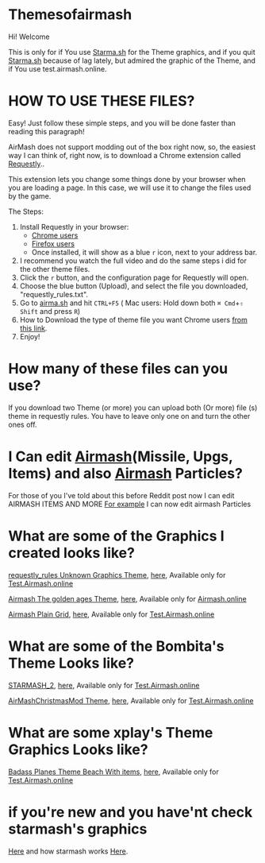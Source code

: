 # Themesofairmash
Hi! Welcome

This is only for if You use [Starma.sh](https://starma.sh/)  for the Theme graphics, and if you quit [Starma.sh](https://starma.sh/) because of lag lately, but admired the graphic of the Theme, and if You use test.airmash.online.

# **HOW TO USE THESE FILES?**

Easy! Just follow these simple steps, and you will be done faster than reading this paragraph!

AirMash does not support modding out of the box right now, so, the easiest way I can think of,  right now, is to download a Chrome extension called [Requestly](https://www.requestly.in/home/)..

This extension lets you change some things done by your browser when you are loading a page. In this case, we will use it to change the files used by the game.

The Steps:

1. Install Requestly in your browser: 
    - [Chrome users](https://chrome.google.com/webstore/detail/requestly/mdnleldcmiljblolnjhpnblkcekpdkpa)
    - [Firefox users](https://www.requestly.in/firefox/builds/requestly-latest.xpi)
    - Once installed, it will show as a blue `r` icon, next to your address bar.
2. I recommend you watch the full video and do the same steps i did for the other theme files.  
3. Click the `r` button, and the configuration page for Requestly will open.
4. Choose the blue button (Upload), and select the file you downloaded, "requestly_rules.txt".
5. Go to [airma.sh](https://test.airmash.online/) and hit `CTRL+F5` ( Mac users: Hold down both `⌘ Cmd`+`⇧ Shift` and press `R`)
6. How to Download the type of theme file you want Chrome users [from this link](https://youtu.be/yirtFUMG6ZQ). 
7. Enjoy!

# How many of these files can you use?
If you download two Theme (or more) you can upload both (Or more) file (s) theme in requestly rules. You have to leave only one on and turn the other ones off.
# I Can edit [Airmash](https://test.airmash.online/)(Missile, Upgs, Items) and also [Airmash](https://test.airmash.online/) Particles?
For those of you I've told about this before Reddit post now I can edit AIRMASH ITEMS AND MORE [For example](https://raw.githubusercontent.com/warmashster/Themes-For-test.airmash.online-zoom-and-dev/xvalyagamemaker2039-patch-1/AirMash_ChristmasMod_items.png)
I can now edit airmash Particles

# What are some of the Graphics I created looks like?

[requestly_rules Unknown Graphics Theme](https://raw.githubusercontent.com/warmashster/Themes-For-test.airmash.online-zoom-and-dev/master/Unknown%20Graphics%20Theme_requestly_rules.txt), [here](https://www.youtube.com/watch?v=-pc2fbzeRBU), Available only for [Test.Airmash.online](https://test.airmash.online/)

[Airmash The golden ages Theme](https://raw.githubusercontent.com/warmashster/Themes-For-test.airmash.online-zoom-and-dev/master/Sylar_Graphics%20Airmash%20The%20golden%20Ages_requestly_rules.txt), [here](https://www.youtube.com/watch?v=kzNJ9rmLJfA), Available only for [Airmash.online](https://airmash.online/)

[Airmash Plain Grid](https://raw.githubusercontent.com/warmashster/Themes-For-test.airmash.online-zoom-and-dev/master/requestly_rules%20Airmash%20Plain%20Grid%20Theme%20file.txt), [here](https://youtu.be/GePrMrOjiVI), Available only for [Test.Airmash.online](https://test.airmash.online/)

# What are some of the Bombita's Theme Looks like?
[STARMASH_2](https://raw.githubusercontent.com/warmashster/Themes-For-test.airmash.online-zoom-and-dev/master/StarMash_2%20Theme_requestly_rules.txt), [here](https://youtu.be/WKQaLztHMlQ), Available only for [Test.Airmash.online](https://test.airmash.online/)

[AirMashChristmasMod Theme](https://raw.githubusercontent.com/warmashster/Themes-For-test.airmash.online-zoom-and-dev/master/AirMashChristmasMod%20Theme%20_requestly_rules.txt), [here](https://youtu.be/jO3ZDauGOh0), Available only for [Test.Airmash.online](https://test.airmash.online/)

# What are some xplay's Theme Graphics Looks like?
[Badass Planes Theme Beach With items](https://raw.githubusercontent.com/warmashster/Themes-For-test.airmash.online-zoom-and-dev/master/requestly_rules%20Badass%20Planes%20Theme%20Beach%20(With%20items)%20requestly_rules.txt), [here](https://youtu.be/H5aglN00xxY), Available only for [Test.Airmash.online](https://test.airmash.online/)

# if you're new and you have'nt check starmash's graphics 
[Here](https://starma.sh/) and how starmash works [Here](https://molesmalo.github.io/StarWarsMod4AirMash/).
